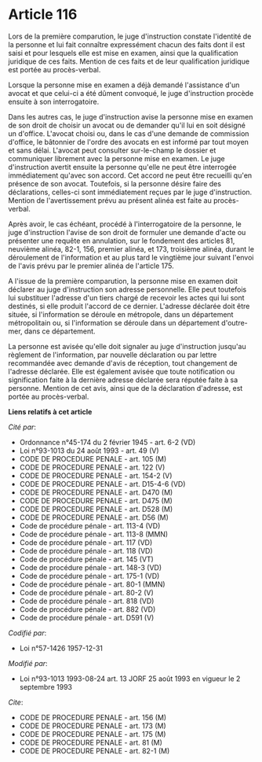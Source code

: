 # Article 116

Lors de la première comparution, le juge d'instruction constate l'identité de la personne et lui fait connaître expressément
chacun des faits dont il est saisi et pour lesquels elle est mise en examen, ainsi que la qualification juridique de ces
faits. Mention de ces faits et de leur qualification juridique est portée au procès-verbal.

Lorsque la personne mise en examen a déjà demandé l'assistance d'un avocat et que celui-ci a été dûment convoqué, le juge
d'instruction procède ensuite à son interrogatoire.

Dans les autres cas, le juge d'instruction avise la personne mise en examen de son droit de choisir un avocat ou de demander
qu'il lui en soit désigné un d'office. L'avocat choisi ou, dans le cas d'une demande de commission d'office, le bâtonnier de
l'ordre des avocats en est informé par tout moyen et sans délai. L'avocat peut consulter sur-le-champ le dossier et
communiquer librement avec la personne mise en examen. Le juge d'instruction avertit ensuite la personne qu'elle ne peut être
interrogée immédiatement qu'avec son accord. Cet accord ne peut être recueilli qu'en présence de son avocat. Toutefois, si la
personne désire faire des déclarations, celles-ci sont immédiatement reçues par le juge d'instruction. Mention de
l'avertissement prévu au présent alinéa est faite au procès-verbal.

Après avoir, le cas échéant, procédé à l'interrogatoire de la personne, le juge d'instruction l'avise de son droit de
formuler une demande d'acte ou présenter une requête en annulation, sur le fondement des articles 81, neuvième alinéa, 82-1,
156, premier alinéa, et 173, troisième alinéa, durant le déroulement de l'information et au plus tard le vingtième jour
suivant l'envoi de l'avis prévu par le premier alinéa de l'article 175.

A l'issue de la première comparution, la personne mise en examen doit déclarer au juge d'instruction son adresse personnelle.
Elle peut toutefois lui substituer l'adresse d'un tiers chargé de recevoir les actes qui lui sont destinés, si elle produit
l'accord de ce dernier. L'adresse déclarée doit être située, si l'information se déroule en métropole, dans un département
métropolitain ou, si l'information se déroule dans un département d'outre-mer, dans ce département.

La personne est avisée qu'elle doit signaler au juge d'instruction jusqu'au règlement de l'information, par nouvelle
déclaration ou par lettre recommandée avec demande d'avis de réception, tout changement de l'adresse déclarée. Elle est
également avisée que toute notification ou signification faite à la dernière adresse déclarée sera réputée faite à sa
personne. Mention de cet avis, ainsi que de la déclaration d'adresse, est portée au procès-verbal.

**Liens relatifs à cet article**

_Cité par_:

  - Ordonnance n°45-174 du 2 février 1945 - art. 6-2 (VD)
  - Loi n°93-1013 du 24 août 1993 - art. 49 (V)
  - CODE DE PROCEDURE PENALE - art. 105 (M)
  - CODE DE PROCEDURE PENALE - art. 122 (V)
  - CODE DE PROCEDURE PENALE - art. 154-2 (V)
  - CODE DE PROCEDURE PENALE - art. D15-4-6 (VD)
  - CODE DE PROCEDURE PENALE - art. D470 (M)
  - CODE DE PROCEDURE PENALE - art. D475 (M)
  - CODE DE PROCEDURE PENALE - art. D528 (M)
  - CODE DE PROCEDURE PENALE - art. D56 (M)
  - Code de procédure pénale - art. 113-4 (VD)
  - Code de procédure pénale - art. 113-8 (MMN)
  - Code de procédure pénale - art. 117 (VD)
  - Code de procédure pénale - art. 118 (VD)
  - Code de procédure pénale - art. 145 (VT)
  - Code de procédure pénale - art. 148-3 (VD)
  - Code de procédure pénale - art. 175-1 (VD)
  - Code de procédure pénale - art. 80-1 (MMN)
  - Code de procédure pénale - art. 80-2 (V)
  - Code de procédure pénale - art. 818 (VD)
  - Code de procédure pénale - art. 882 (VD)
  - Code de procédure pénale - art. D591 (V)

_Codifié par_:

  - Loi n°57-1426 1957-12-31

_Modifié par_:

  - Loi n°93-1013 1993-08-24 art. 13 JORF 25 août 1993 en vigueur le 2 septembre 1993

_Cite_:

  - CODE DE PROCEDURE PENALE - art. 156 (M)
  - CODE DE PROCEDURE PENALE - art. 173 (M)
  - CODE DE PROCEDURE PENALE - art. 175 (M)
  - CODE DE PROCEDURE PENALE - art. 81 (M)
  - CODE DE PROCEDURE PENALE - art. 82-1 (M)
